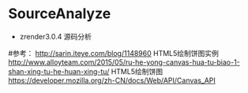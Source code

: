 # SourceAnalyze
- zrender3.0.4 源码分析



#参考：
http://sarin.iteye.com/blog/1148960   HTML5绘制饼图实例
http://www.alloyteam.com/2015/05/ru-he-yong-canvas-hua-tu-biao-1-shan-xing-tu-he-huan-xing-tu/  HTML5绘制饼图
https://developer.mozilla.org/zh-CN/docs/Web/API/Canvas_API    

